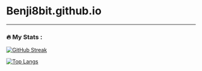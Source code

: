 # Benji8bit.github.io
---

### :fire: My Stats :
[![GitHub Streak](http://github-readme-streak-stats.herokuapp.com?user=Benji8bit&theme=nightowl&hide_border=true)](https://git.io/streak-stats)


[![Top Langs](https://github-readme-stats.vercel.app/api/top-langs/?username=Benji8bit&layout=compact&theme=vision-friendly-dark)](https://github.com/anuraghazra/github-readme-stats)
